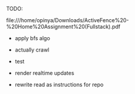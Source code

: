 TODO:

file:///home/opinya/Downloads/ActiveFence%20-%20Home%20Assignment%20(Fullstack).pdf

- apply bfs algo
- actually crawl


- test
- render realtime updates


- rewrite read as instructions for repo
